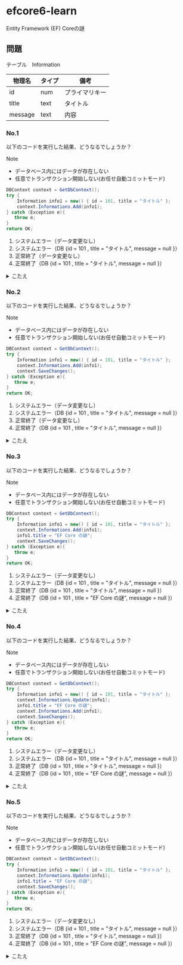 # efcore6-learn
Entity Framework (EF) Coreの謎

## 問題

テーブル　Information

| 物理名 | タイプ| 備考 |
|--|--|--|
|id|num|プライマリキー|
|title|text|タイトル|
|message|text|内容|


### No.1
以下のコードを実行した結果、どうなるでしょうか？

> [!NOTE]
> - データベース内にはデータが存在しない  
> - 任意でトランザクション開始しない(お任せ自動コミットモード)

```csharp
DBContext context = GetDbContext();
try {
    Information info1 = new() { id = 101, title = "タイトル" };
    context.Informations.Add(info1);
} catch (Exception e){
   throw e;
}
return OK;
```

1. システムエラー（データ変更なし）
2. システムエラー（DB {id = 101 , title = "タイトル", message = null }）
3. 正常終了（データ変更なし）
4. 正常終了（DB {id = 101 , title = "タイトル", message = null }）

<details>
<summary>こたえ</summary>

3. 正常終了（データ変更なし）

> SaveChanges()を呼び出していないので、更新されない。
</details>


### No.2
以下のコードを実行した結果、どうなるでしょうか？

> [!NOTE]
> - データベース内にはデータが存在しない  
> - 任意でトランザクション開始しない(お任せ自動コミットモード)

```csharp
DBContext context = GetDbContext();
try {
    Information info1 = new() { id = 101, title = "タイトル" };
    context.Informations.Add(info1);
    context.SaveChanges();
} catch (Exception e){
   throw e;
}
return OK;
```

1. システムエラー（データ変更なし）
2. システムエラー（DB {id = 101 , title = "タイトル", message = null }）
3. 正常終了（データ変更なし）
4. 正常終了（DB {id = 101 , title = "タイトル", message = null }）

<details>
<summary>こたえ</summary>

4. 正常終了（DB {id = 101 , title = "タイトル", message = null }）
 
> コードの通り、データベースに格納される
</details>


### No.3
以下のコードを実行した結果、どうなるでしょうか？

> [!NOTE]
> - データベース内にはデータが存在しない  
> - 任意でトランザクション開始しない(お任せ自動コミットモード)

```csharp
DBContext context = GetDbContext();
try {
    Information info1 = new() { id = 101, title = "タイトル" };
    context.Informations.Add(info1);
    info1.title = "EF Core の謎";
    context.SaveChanges();
} catch (Exception e){
   throw e;
}
return OK;
```

1. システムエラー（データ変更なし）
2. システムエラー（DB {id = 101 , title = "タイトル", message = null }）
3. 正常終了（DB {id = 101 , title = "タイトル", message = null }）
4. 正常終了（DB {id = 101 , title = "EF Core の謎", message = null }）

<details>
<summary>こたえ</summary>

4. 正常終了（DB {id = 101 , title = "EF Core の謎", message = null }）
 
> Addにて管理下にしたEntityは変更追跡されるので、最終的な結果が永続化される。
</details>

### No.4
以下のコードを実行した結果、どうなるでしょうか？

> [!NOTE]
> - データベース内にはデータが存在しない  
> - 任意でトランザクション開始しない(お任せ自動コミットモード)

```csharp
DBContext context = GetDbContext();
try {
    Information info1 = new() { id = 101, title = "タイトル" };
    context.Informations.Update(info1);
    info1.title = "EF Core の謎";
    context.Informations.Add(info1);
    context.SaveChanges();
} catch (Exception e){
   throw e;
}
return OK;
```

1. システムエラー（データ変更なし）
2. システムエラー（DB {id = 101 , title = "タイトル", message = null }）
3. 正常終了（DB {id = 101 , title = "タイトル", message = null }）
4. 正常終了（DB {id = 101 , title = "EF Core の謎", message = null }）

<details>
<summary>こたえ</summary>

4. 正常終了（DB {id = 101 , title = "EF Core の謎", message = null }）
 
> 管理していないEntityの操作が無視され、タイトル編集後のデータがDBに追加される。
</details>

### No.5
以下のコードを実行した結果、どうなるでしょうか？

> [!NOTE]
> - データベース内にはデータが存在しない  
> - 任意でトランザクション開始しない(お任せ自動コミットモード)

```csharp
DBContext context = GetDbContext();
try {
    Information info1 = new() { id = 101, title = "タイトル" };
    context.Informations.Update(info1);
    info1.title = "EF Core の謎";
    context.SaveChanges();
} catch (Exception e){
   throw e;
}
return OK;
```

1. システムエラー（データ変更なし）
2. システムエラー（DB {id = 101 , title = "タイトル", message = null }）
3. 正常終了（DB {id = 101 , title = "タイトル", message = null }）
4. 正常終了（DB {id = 101 , title = "EF Core の謎", message = null }）

<details>
<summary>こたえ</summary>

1. システムエラー（データ変更なし）
 
> 管理していないEntityの操作をしようとして、データベースにデータがないのでエラーになる。
</details>
























































